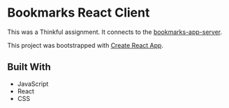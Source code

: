 # Bookmarks React Client

This was a Thinkful assignment. It connects to the [bookmarks-app-server](https://github.com/7424243/bookmarks-server).

This project was bootstrapped with [Create React App](https://github.com/facebook/create-react-app).

## Built With

* JavaScript
* React
* CSS
